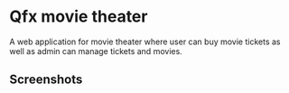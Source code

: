 
# Qfx movie theater

A web application for movie theater where user can buy movie tickets as well as admin can manage tickets and movies. 



## Screenshots


